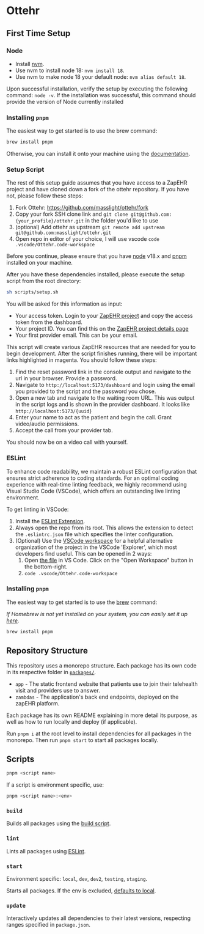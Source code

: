 # Ottehr

## First Time Setup

### Node

- Install [nvm](https://github.com/nvm-sh/nvm#installing-and-updating).
- Use nvm to install node 18: `nvm install 18`.
- Use nvm to make node 18 your default node: `nvm alias default 18`.

Upon successful installation, verify the setup by executing the following command: `node -v`. If the installation was successful, this command should provide the version of Node currently installed

### Installing `pnpm`

The easiest way to get started is to use the brew command:

```bash
brew install pnpm
```

Otherwise, you can install it onto your machine using the [documentation](https://pnpm.io/installation).

### Setup Script

The rest of this setup guide assumes that you have access to a ZapEHR project and have cloned down a fork of the ottehr repository. If you have not, please follow these steps:

1. Fork Ottehr: https://github.com/masslight/ottehr/fork
2. Copy your fork SSH clone link and `git clone git@github.com:{your_profile}/ottehr.git` in the folder you'd like to use
3. (optional) Add ottehr as upstream `git remote add upstream git@github.com:masslight/ottehr.git`
4. Open repo in editor of your choice, I will use vscode `code .vscode/Ottehr.code-workspace`

Before you continue, please ensure that you have [node](#node) v18.x and [pnpm](#installing-pnpm) installed on your machine.

After you have these dependencies installed, please execute the setup script from the root directory:

```bash
sh scripts/setup.sh
```

You will be asked for this information as input:

- Your access token. Login to your [ZapEHR project](https://console.zapehr.com) and copy the access token from the dashboard.
- Your project ID. You can find this on the [ZapEHR project details page](https://console.zapehr.com/project)
- Your first provider email. This can be your email.

This script will create various ZapEHR resources that are needed for you to begin development. After the script finishes running, there will be important links highlighted in magenta. You should follow these steps:

1. Find the reset password link in the console output and navigate to the url in your browser. Provide a password.
2. Navigate to `http://localhost:5173/dashboard` and login using the email you provided to the script and the password you chose.
3. Open a new tab and navigate to the waiting room URL. This was output in the script logs and is shown in the provider dashboard. It looks like `http://localhost:5173/{uuid}`
4. Enter your name to act as the patient and begin the call. Grant video/audio permissions.
5. Accept the call from your provider tab.

You should now be on a video call with yourself.

### ESLint

To enhance code readability, we maintain a robust ESLint configuration that ensures strict adherence to coding standards. For an optimal coding experience with real-time linting feedback, we highly recommend using Visual Studio Code (VSCode), which offers an outstanding live linting environment.

To get linting in VSCode:

1. Install the [ESLint Extension](https://marketplace.visualstudio.com/items?itemName=dbaeumer.vscode-eslint).
2. Always open the repo from its root. This allows the extension to detect the `.eslintrc.json` file which specifies the linter configuration.
3. (Optional) Use the [VSCode workspace](./.vscode/Ottehr.code-workspace) for a helpful alternative organization of the project in the VSCode 'Explorer', which most developers find useful. This can be opened in 2 ways:
   1. Open [the file](./.vscode/Ottehr.code-workspace) in VS Code. Click on the "Open Workspace" button in the bottom-right.
   2. `code .vscode/Ottehr.code-workspace`

### Installing `pnpm`

The easiest way to get started is to use the [brew](https://brew.sh/) command:

*If Homebrew is not yet installed on your system, you can easily set it up [here](https://brew.sh/).*

```bash
brew install pnpm
```

## Repository Structure

This repository uses a monorepo structure. Each package has its own code in its respective folder in [`packages/`](./packages/).

- `app` - The static frontend website that patients use to join their telehealth visit and providers use to answer.
- `zambdas` - The application's back end endpoints, deployed on the zapEHR platform.

Each package has its own README explaining in more detail its purpose, as well as how to run locally and deploy (if applicable).

Run `pnpm i` at the root level to install dependencies for all packages in the monorepo. Then run `pnpm start` to start all packages locally.

## Scripts

```sh
pnpm <script name>
```

If a script is environment specific, use:

```sh
pnpm <script name>:<env>
```

### `build`

Builds all packages using the [build script](./scripts/build.sh).

### `lint`

Lints all packages using [ESLint](https://eslint.org/).

### `start`

Environment specific: `local`, `dev`, `dev2`, `testing`, `staging`.

Starts all packages. If the env is excluded, [defaults to local](#getting-started).

### `update`

Interactively updates all dependencies to their latest versions, respecting ranges specified in `package.json`.
